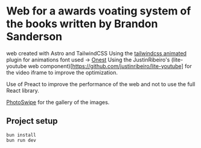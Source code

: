 # Web for a awards voating system of the books written by Brandon Sanderson

web created with Astro and TailwindCSS
Using the [tailwindcss animated](https://www.tailwindcss-animated.com/) plugin for animations
font used -> [Onest](https://fontsource.org/fonts/onest)
Using the JustinRibeiro's (lite-youtube web component)[https://github.com/justinribeiro/lite-youtube] for the video iframe to improve the optimization.

Use of Preact to improve the performance of the web and not to use the full React library.

[PhotoSwipe](https://photoswipe.com/) for the gallery of the images.

## Project setup

```
bun install
bun run dev
```
